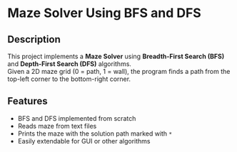 # Maze Solver Using BFS and DFS

## Description
This project implements a **Maze Solver** using **Breadth-First Search (BFS)** and **Depth-First Search (DFS)** algorithms.  
Given a 2D maze grid (0 = path, 1 = wall), the program finds a path from the top-left corner to the bottom-right corner.

## Features
- BFS and DFS implemented from scratch
- Reads maze from text files
- Prints the maze with the solution path marked with `*`
- Easily extendable for GUI or other algorithms




